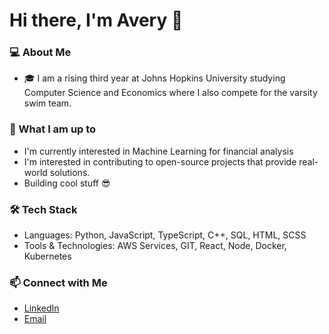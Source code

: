 # Hi there, I'm Avery 👋


### 💻 About Me
-  🎓 I am a rising third year at Johns Hopkins University studying Computer Science and Economics where I also compete for the varsity swim team.

### 🚀 What I am up to
- I'm currently interested in Machine Learning for financial analysis
- I'm interested in contributing to open-source projects that provide real-world solutions.
- Building cool stuff 😎

### 🛠 Tech Stack
- Languages: Python, JavaScript, TypeScript, C++, SQL, HTML, SCSS
- Tools & Technologies: AWS Services, GIT, React, Node, Docker, Kubernetes

### 📫 Connect with Me
- [LinkedIn](https://www.linkedin.com/in/avery-clapp-062289245/)
- [Email](mailto:aclapp1@jh.edu)
